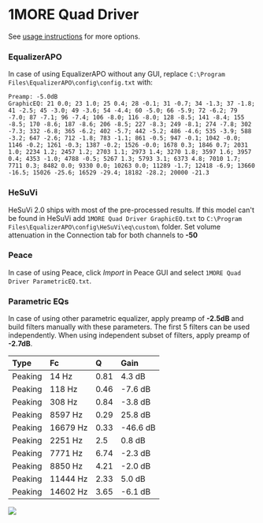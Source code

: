 # 1MORE Quad Driver
See [usage instructions](https://github.com/jaakkopasanen/AutoEq#usage) for more options.

### EqualizerAPO
In case of using EqualizerAPO without any GUI, replace `C:\Program Files\EqualizerAPO\config\config.txt`
with:
```
Preamp: -5.0dB
GraphicEQ: 21 0.0; 23 1.0; 25 0.4; 28 -0.1; 31 -0.7; 34 -1.3; 37 -1.8; 41 -2.5; 45 -3.0; 49 -3.6; 54 -4.4; 60 -5.0; 66 -5.9; 72 -6.2; 79 -7.0; 87 -7.1; 96 -7.4; 106 -8.0; 116 -8.0; 128 -8.5; 141 -8.4; 155 -8.5; 170 -8.6; 187 -8.6; 206 -8.5; 227 -8.3; 249 -8.1; 274 -7.8; 302 -7.3; 332 -6.8; 365 -6.2; 402 -5.7; 442 -5.2; 486 -4.6; 535 -3.9; 588 -3.2; 647 -2.6; 712 -1.8; 783 -1.1; 861 -0.5; 947 -0.1; 1042 -0.0; 1146 -0.2; 1261 -0.3; 1387 -0.2; 1526 -0.0; 1678 0.3; 1846 0.7; 2031 1.0; 2234 1.2; 2457 1.2; 2703 1.1; 2973 1.4; 3270 1.8; 3597 1.6; 3957 0.4; 4353 -1.0; 4788 -0.5; 5267 1.3; 5793 3.1; 6373 4.8; 7010 1.7; 7711 0.3; 8482 0.0; 9330 0.0; 10263 0.0; 11289 -1.7; 12418 -6.9; 13660 -16.5; 15026 -25.6; 16529 -29.4; 18182 -28.2; 20000 -21.3
```

### HeSuVi
HeSuVi 2.0 ships with most of the pre-processed results. If this model can't be found in HeSuVi add
`1MORE Quad Driver GraphicEQ.txt` to `C:\Program Files\EqualizerAPO\config\HeSuVi\eq\custom\` folder.
Set volume attenuation in the Connection tab for both channels to **-50**

### Peace
In case of using Peace, click *Import* in Peace GUI and select `1MORE Quad Driver ParametricEQ.txt`.

### Parametric EQs
In case of using other parametric equalizer, apply preamp of **-2.5dB** and build filters manually
with these parameters. The first 5 filters can be used independently.
When using independent subset of filters, apply preamp of **-2.7dB**.

| Type    | Fc       |    Q | Gain     |
|:--------|:---------|:-----|:---------|
| Peaking | 14 Hz    | 0.81 | 4.3 dB   |
| Peaking | 118 Hz   | 0.46 | -7.6 dB  |
| Peaking | 308 Hz   | 0.84 | -3.8 dB  |
| Peaking | 8597 Hz  | 0.29 | 25.8 dB  |
| Peaking | 16679 Hz | 0.33 | -46.6 dB |
| Peaking | 2251 Hz  | 2.5  | 0.8 dB   |
| Peaking | 7771 Hz  | 6.74 | -2.3 dB  |
| Peaking | 8850 Hz  | 4.21 | -2.0 dB  |
| Peaking | 11444 Hz | 2.33 | 5.0 dB   |
| Peaking | 14602 Hz | 3.65 | -6.1 dB  |

![](https://raw.githubusercontent.com/jaakkopasanen/AutoEq/master/results/oratory1990/harman_in-ear_2017-1/1MORE%20Quad%20Driver/1MORE%20Quad%20Driver.png)